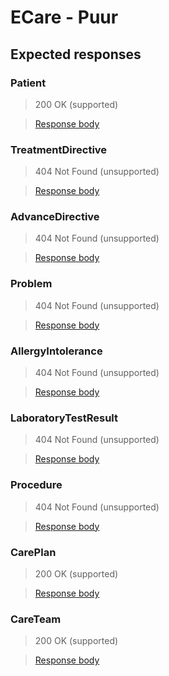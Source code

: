 # ECare - Puur

## Expected responses

### Patient
> 200 OK (supported)

> [Response body](Patient.json)

### TreatmentDirective
> 404 Not Found (unsupported)

> [Response body](TreatmentDirective.json)

### AdvanceDirective
> 404 Not Found (unsupported)

> [Response body](AdvanceDirective.json)

### Problem
> 404 Not Found (unsupported)

> [Response body](Problem.json)

### AllergyIntolerance
> 404 Not Found (unsupported)

> [Response body](AllergyIntolerance.json)

### LaboratoryTestResult
> 404 Not Found (unsupported)

> [Response body](LaboratoryTestResult.json)

### Procedure
> 404 Not Found (unsupported)

> [Response body](Procedure.json)

### CarePlan
> 200 OK (supported)

> [Response body](CarePlan.json)

### CareTeam
> 200 OK (supported)

> [Response body](CareTeam.json)





